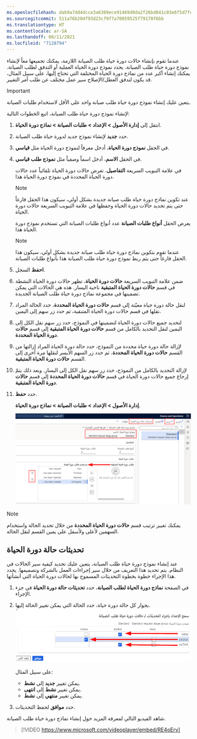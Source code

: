 ```yaml
---
ms.openlocfilehash: dab9a7dd4dcce3a6369ece91469d0da2f26bd841c03e6f5d7fee96411408759f
ms.sourcegitcommit: 511a76b204f93d23cf9f7a70059525f79170f6bb
ms.translationtype: HT
ms.contentlocale: ar-SA
ms.lasthandoff: 08/11/2021
ms.locfileid: "7128794"
---
```

عندما تقوم بإنشاء حالات دورة حياة طلب الصيانة اللازمة، يمكنك تجميعها معاً لإنشاء نموذج دورة حياة طلب الصيانة. يحدد نموذج دورة الحياة العملية أو التدفق لطلب الصيانة. يمكنك إنشاء أكبر عدد من نماذج دورة الحياة المختلفة التي تحتاج إليها، على سبيل المثال، قد يكون لتدفق العطل/الإصلاح سير عمل مختلف عن طلب أمر التغيير. 

> [!Important]
> يتعين عليك إنشاء نموذج دورة حياة طلب صيانة واحد على الأقل لاستخدام طلبات الصيانة. 

لإنشاء نموذج دورة حياة طلب الصيانة، اتبع الخطوات التالية:

1.  انتقل إلى **إدارة الأصول > الإعداد > طلبات الصيانة > نماذج دورة الحياة**.
2.  حدد **جديد** لإنشاء نموذج جديد لدورة حياة طلب الصيانة.
3.  في الحقل **نموذج دورة الحياة**، أدخل معرفاً لنموذج دورة الحياة مثل **قياسي**.
4.  في الحقل **الاسم**، أدخل اسماً وصفياً مثل **نموذج طلب قياسي**. 
    
    في علامة التبويب السريعة **التفاصيل**، تعرض حالات دورة الحياة تلقائياً عدد حالات دورة الحياة المحددة في نموذج دورة الحياة هذا. 
    > [!NOTE]
    > عند تكوين نماذج دورة حياة طلب صيانة جديدة بشكل أولي، سيكون هذا الحقل فارغاً حتى يتم تحديد حالات دورة الحياة وحفظها في علامة التبويب السريعة حالات دورة الحياة. 
    
    يعرض الحقل **أنواع طلبات الصيانة** عدد أنواع طلبات الصيانة التي تستخدم نموذج دورة الحياة هذا.
    
    > [!NOTE]
    > عندما تقوم بتكوين نماذج دورة حياة طلب صيانة جديدة بشكل أولي، سيكون هذا الحقل فارغاً حتى يتم ربط نموذج دورة حياة طلب الصيانة هذا بأنواع طلبات الصيانة.
5.  **احفظ** السجل.
6.  ضمن علامة التبويب السريعة **حالات دورة الحياة**، تظهر حالات دورة الحياة النشطة في قسم **حالات دورة الحياة المتبقية** ناحية اليسار. هذه هي الحالات التي يمكن تضمينها في مجموعة نماذج دورة حياة طلب الصيانة الجديدة.
7.  لنقل حالة دورة حياة معيّنة إلى قسم **حالات دورة الحياة المحددة**، حدد الحالة المراد نقلها في قسم حالات دورة الحياة المتبقية، ثم حدد زر سهم إلى اليمين. 
8.  لتحديد جميع حالات دورة الحياة لتضمينها في النموذج، حدد زر سهم نقل الكل إلى اليمين لنقل التحديد بالكامل من قسم **حالات دورة الحياة المتبقية** إلى قسم **حالات دورة الحياة المحددة**.
9.  لإزالة حالة دورة حياة محددة من النموذج، حدد حالة دورة الحياة المراد إزالتها من القسم **حالات دورة الحياة المحددة**، ثم حدد زر السهم الأيسر لنقلها مرة أخرى إلى القسم **حالات دورة الحياة المتبقية**.
10. لإزالة التحديد بالكامل من النموذج، حدد زر سهم نقل الكل إلى اليسار. وبعد ذلك يتمّ إرجاع جميع حالات دورة الحياة في قسم **حالات دورة الحياة المحددة** إلى قسم **حالات دورة الحياة المتبقية**.
11. حدد **حفظ**.

    **إدارة الأصول > الإعداد > طلبات الصيانة > نماذج دورة الحياة**.

    [![لقطة شاشة لصفحة تحديثات حالة دورة الحياة مع تمييز التفاصيل.](../media/maintenance-request-lifecycle-models-ssm.png)](../media/maintenance-request-lifecycle-models-ssm.png#lightbox)
 
> [!NOTE]
> يمكنك تغيير ترتيب قسم **حالات دورة الحياة المحددة** من خلال تحديد الحالة واستخدام السهمين لأعلى ولأسفل على يمين القسم لنقل الحالة.

## <a name="lifecycle-state-updates"></a>تحديثات حالة دورة الحياة
عند إنشاء نموذج دورة حياة طلب الصيانة، يتعين عليك تحديد كيفية سير الحالات في النظام. يتم تحديد هذا التعريف من خلال سير إجراءات العمل بالشركة وتصميمها. يحدد هذا الإجراء خطوة بخطوة التحديثات المسموح بها لحالات دورة الحياة التي أنشأتها. 

1.  في الصفحة **نماذج دورة الحياة لطلب الصيانة**، حدد **تحديثات حالة دورة الحياة** في جزء الإجراء. 
2.  بجوار كل حالة دورة حياة، حدد الحالة التي يمكن تغيير الحالة إليها. 
    [![صفحة التحديثات المسموح بها من جانب الإعداد لحالات دورة حياة طلب الصيانة.](../media/updates-allowed-maintenance-lifecycle-states-ssm.png)](../media/updates-allowed-maintenance-lifecycle-states-ssm.png#lightbox)
 
    على سبيل المثال: 
    - يمكن تغيير **جديد** إلى **نشط**. 
    - يمكن تغيير **نشط** إلى **انتهى**. 
    - يمكن تغيير **منتهي** إلى **نشط**.

3.  حدد **موافق** لحفظ التحديثات.

شاهد الفيديو التالي لمعرفة المزيد حول إنشاء نماذج دورة حياة طلب الصيانة. 

 > [!VIDEO https://www.microsoft.com/videoplayer/embed/RE4oErv]